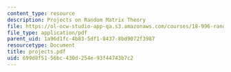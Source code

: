 ```yaml
---
content_type: resource
description: Projects on Random Matrix Theory
file: https://ol-ocw-studio-app-qa.s3.amazonaws.com/courses/18-996-random-matrix-theory-and-its-applications-spring-2004/699d8f5156bc430d254e93f44743b7c2_projects.pdf
file_type: application/pdf
parent_uid: 1a96d1fc-4b83-5df1-8437-8bd9072f3987
resourcetype: Document
title: projects.pdf
uid: 699d8f51-56bc-430d-254e-93f44743b7c2
---
```

